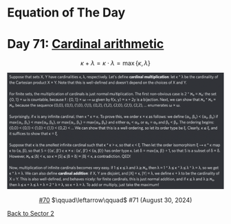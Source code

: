 # Equation of The Day

# Day 71: [Cardinal arithmetic](https://en.wikipedia.org/wiki/Cardinal_number#Cardinal_arithmetic)

$$\kappa+\lambda=\kappa\cdot\lambda=\max\{\kappa,\lambda\}$$

<picture><img alt="Day 71" src="0071.png"></picture>

<center><a href="0070.html">#70</a> $\qquad\leftarrow\qquad$ #71 (August 30, 2024)</center>

[Back to Sector 2](../64-127.md)

<script data-goatcounter="https://zswu.goatcounter.com/count" async src="//gc.zgo.at/count.js"></script>
<script src="https://utteranc.es/client.js" repo="12AbBa/eotd" issue-term="pathname" theme="github-light" crossorigin="anonymous" async> </script>
